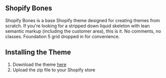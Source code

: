 ## Shopify Bones

Shopify Bones is a base Shopify theme designed for creating themes from scratch. If you're looking for a stripped down liquid skeleton with lean semantic markup (including the customer area), this is it. No comments, no classes. Foundation 5 grid dropped in for convenience.

## Installing the Theme

1. Download the theme [here](https://github.com/jdlich/shopify-bones/archive/master.zip)
2. Upload the zip file to your Shopify store





